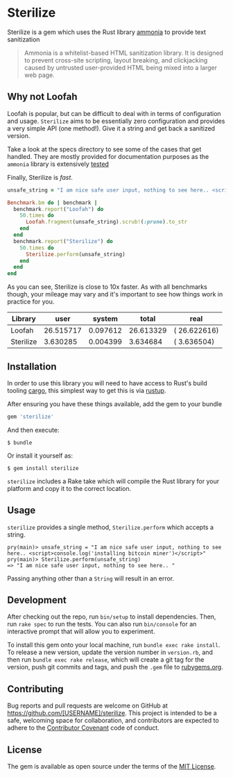 # Sterilize

Sterilize is a gem which uses the Rust library [ammonia](https://github.com/rust-ammonia/ammonia) to provide text sanitization

> Ammonia is a whitelist-based HTML sanitization library. It is designed to prevent cross-site scripting, layout breaking, and clickjacking caused by untrusted user-provided HTML being mixed into a larger web page.

## Why not Loofah

Loofah is popular, but can be difficult to deal with in terms of configuration and usage. `Sterilize` aims to be essentially zero configuration and provides a very simple API (one method!). Give it a string and get back a sanitized version.

Take a look at the specs directory to see some of the cases that get handled. They are mostly provided for documentation purposes as the `ammonia` library is extensively [tested](https://github.com/rust-ammonia/ammonia/blob/master/src/lib.rs)

Finally, Sterilize is _fast_.

```ruby
unsafe_string = "I am nice safe user input, nothing to see here.. <script>console.log('installing bitcoin miner')</script>" * 10000

Benchmark.bm do | benchmark |
  benchmark.report("Loofah") do
    50.times do
      Loofah.fragment(unsafe_string).scrub!(:prune).to_str
    end
  end
  benchmark.report("Sterilize") do
    50.times do
      Sterilize.perform(unsafe_string)
    end
  end
end
```

As you can see, Sterilize is close to 10x faster. As with all benchmarks though, your mileage may vary and it's important to see how things work in practice for you.

| Library   | user      | system   | total     | real         |
| --------- | --------- | -------- | --------- | ------------ |
| Loofah    | 26.515717 | 0.097612 | 26.613329 | ( 26.622616) |
| Sterilize | 3.630285  | 0.004399 | 3.634684  | ( 3.636504)  |

## Installation

In order to use this library you will need to have access to Rust's build tooling [cargo](https://doc.rust-lang.org/cargo/getting-started/installation.html), this simplest way to get this is via [rustup](https://rustup.rs/).

After ensuring you have these things available, add the gem to your bundle

```ruby
gem 'sterilize'
```

And then execute:

    $ bundle

Or install it yourself as:

    $ gem install sterilize

`sterilize` includes a Rake take which will compile the Rust library for your platform and copy it to the correct location.

## Usage

`sterilize` provides a single method, `Sterilize.perform` which accepts a string.

```shell
pry(main)> unsafe_string = "I am nice safe user input, nothing to see here.. <script>console.log('installing bitcoin miner')</script>"
pry(main)> Sterilize.perform(unsafe_string)
=> "I am nice safe user input, nothing to see here.. "
```

Passing anything other than a `String` will result in an error.

## Development

After checking out the repo, run `bin/setup` to install dependencies. Then, run `rake spec` to run the tests. You can also run `bin/console` for an interactive prompt that will allow you to experiment.

To install this gem onto your local machine, run `bundle exec rake install`. To release a new version, update the version number in `version.rb`, and then run `bundle exec rake release`, which will create a git tag for the version, push git commits and tags, and push the `.gem` file to [rubygems.org](https://rubygems.org).

## Contributing

Bug reports and pull requests are welcome on GitHub at https://github.com/[USERNAME]/sterilize. This project is intended to be a safe, welcoming space for collaboration, and contributors are expected to adhere to the [Contributor Covenant](http://contributor-covenant.org) code of conduct.

## License

The gem is available as open source under the terms of the [MIT License](https://opensource.org/licenses/MIT).
